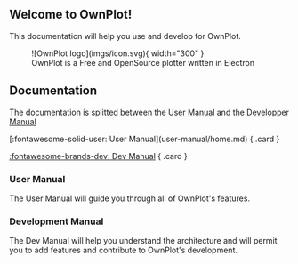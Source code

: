## Welcome to OwnPlot!
This documentation will help you use and develop for OwnPlot.

<figure markdown="span">
  ![OwnPlot logo](imgs/icon.svg){ width="300" }
  <figcaption>OwnPlot is a Free and OpenSource plotter written in Electron</figcaption>
</figure>

## Documentation

The documentation is splitted between the [User Manual](user-manual/home.md) and the [Developper Manual](dev-manual/home.md)

<div class="grid" markdown>
[:fontawesome-solid-user: User Manual](user-manual/home.md)
{ .card }

[:fontawesome-brands-dev: Dev Manual](dev-manual/home.md)
{ .card }
</div>

### User Manual
The User Manual will guide you through all of OwnPlot's features.

### Development Manual
The Dev Manual will help you understand the architecture and will permit you to add features and contribute to OwnPlot's development.